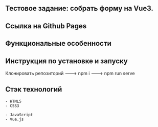 ## Тестовое задание: собрать форму на Vue3. 

## Ссылка на Github Pages

## Функциональные особенности

## Инструкция по установке и запуску

Клонировать репозиторий ---> npm i ---> npm run serve

## Стэк технологий

```
- HTML5
- CSS3
```

```JS
- JavaScript
- Vue.js
```
